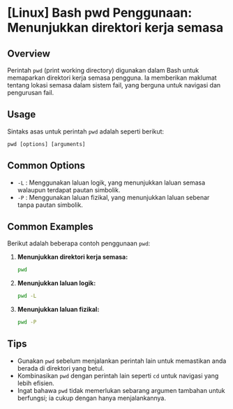# [Linux] Bash pwd Penggunaan: Menunjukkan direktori kerja semasa

## Overview
Perintah `pwd` (print working directory) digunakan dalam Bash untuk memaparkan direktori kerja semasa pengguna. Ia memberikan maklumat tentang lokasi semasa dalam sistem fail, yang berguna untuk navigasi dan pengurusan fail.

## Usage
Sintaks asas untuk perintah `pwd` adalah seperti berikut:

```
pwd [options] [arguments]
```

## Common Options
- `-L` : Menggunakan laluan logik, yang menunjukkan laluan semasa walaupun terdapat pautan simbolik.
- `-P` : Menggunakan laluan fizikal, yang menunjukkan laluan sebenar tanpa pautan simbolik.

## Common Examples
Berikut adalah beberapa contoh penggunaan `pwd`:

1. **Menunjukkan direktori kerja semasa:**
   ```bash
   pwd
   ```

2. **Menunjukkan laluan logik:**
   ```bash
   pwd -L
   ```

3. **Menunjukkan laluan fizikal:**
   ```bash
   pwd -P
   ```

## Tips
- Gunakan `pwd` sebelum menjalankan perintah lain untuk memastikan anda berada di direktori yang betul.
- Kombinasikan `pwd` dengan perintah lain seperti `cd` untuk navigasi yang lebih efisien.
- Ingat bahawa `pwd` tidak memerlukan sebarang argumen tambahan untuk berfungsi; ia cukup dengan hanya menjalankannya.